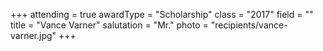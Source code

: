 +++
attending  = true
awardType  = "Scholarship"
class      = "2017"
field      = ""
title      = "Vance Varner"
salutation = "Mr."
photo      = "recipients/vance-varner.jpg"
+++
